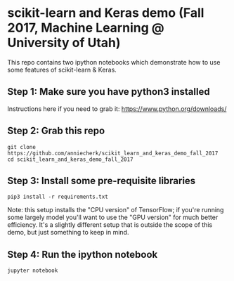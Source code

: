# scikit-learn and Keras demo (Fall 2017, Machine Learning @ University of Utah)

This repo contains two ipython notebooks which demonstrate how to use some features of scikit-learn &amp; Keras.

## Step 1: Make sure you have python3 installed

Instructions here if you need to grab it: https://www.python.org/downloads/

## Step 2: Grab this repo
```
git clone https://github.com/anniecherk/scikit_learn_and_keras_demo_fall_2017
cd scikit_learn_and_keras_demo_fall_2017
```

## Step 3: Install some pre-requisite libraries
`pip3 install -r requirements.txt`

Note: this setup installs the "CPU version" of TensorFlow; if you're running some largely model you'll want to use the "GPU version" for much better efficiency. It's a slightly different setup that is outside the scope of this demo, but just something to keep in mind.

## Step 4: Run the ipython notebook
`jupyter notebook`
